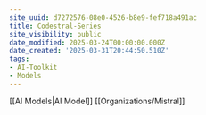 ```yaml
---
site_uuid: d7272576-08e0-4526-b8e9-fef718a491ac
title: Codestral-Series
site_visibility: public
date_modified: 2025-03-24T00:00:00.000Z
date_created: '2025-03-31T20:44:50.510Z'
tags:
- AI-Toolkit
- Models
---
```










[[AI Models|AI Model]]
[[Organizations/Mistral]]